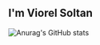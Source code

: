 ## I'm  Viorel Soltan


![Anurag's GitHub stats](https://github-readme-stats.vercel.app/api?username=bushido2014&show_icons=true&theme=transparent)
